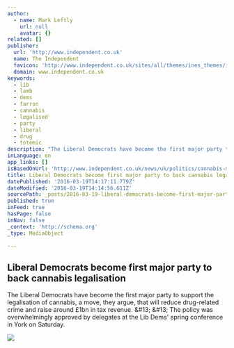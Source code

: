 ```yaml
---
author:
  - name: Mark Leftly
    url: null
    avatar: {}
related: []
publisher:
  url: 'http://www.independent.co.uk'
  name: The Independent
  favicon: 'http://www.independent.co.uk/sites/all/themes/ines_themes/independent_theme/favicon.ico'
  domain: www.independent.co.uk
keywords:
  - lib
  - lamb
  - dems
  - farron
  - cannabis
  - legalised
  - party
  - liberal
  - drug
  - totemic
description: "The Liberal Democrats have become the first major party to support the legalisation of cannabis, a move, they argue, that will reduce drug-related crime and raise around £1bn in tax revenue. &#13; &#13; The policy was overwhelmingly approved by delegates at the Lib Dems' spring conference in York on Saturday."
inLanguage: en
app_links: []
isBasedOnUrl: 'http://www.independent.co.uk/news/uk/politics/cannabis-marijuana-legalisation-liberal-democrats-drug-policy-a6927936.html'
title: Liberal Democrats become first major party to back cannabis legalisation
datePublished: '2016-03-19T14:17:11.779Z'
dateModified: '2016-03-19T14:14:56.611Z'
sourcePath: _posts/2016-03-19-liberal-democrats-become-first-major-party-to-back-cannabis.md
published: true
inFeed: true
hasPage: false
inNav: false
_context: 'http://schema.org'
_type: MediaObject

---
```

<article style=""><h1>Liberal Democrats become first major party to back cannabis legalisation</h1><p>The Liberal Democrats have become the first major party to support the legalisation of cannabis, a move, they argue, that will reduce drug-related crime and raise around £1bn in tax revenue. &amp;#13; &amp;#13; The policy was overwhelmingly approved by delegates at the Lib Dems' spring conference in York on Saturday.</p><img src="http://static.independent.co.uk/s3fs-public/thumbnails/image/2016/03/12/21/1-cannabis-demo-corbis.jpg" /></article>